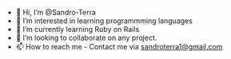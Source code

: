- 👋 Hi, I’m @Sandro-Terra
- 👀 I’m interested in learning programmming languages
- 🌱 I’m currently learning Ruby on Rails
- 💞️ I’m looking to collaborate on any project.
- 📫 How to reach me - Contact me via sandroterra1@gmail.com

<!---
Sandro-Terra/Sandro-Terra is a ✨ special ✨ repository because its `README.md` (this file) appears on your GitHub profile.
You can click the Preview link to take a look at your changes.
--->

